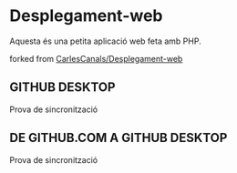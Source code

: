 # Desplegament-web
Aquesta és una petita aplicació web feta amb PHP.

forked from [CarlesCanals/Desplegament-web](https://github.com/CarlesCanals/Desplegament-web)

## GITHUB DESKTOP
Prova de sincronització

## DE GITHUB.COM A GITHUB DESKTOP
Prova de sincronització
